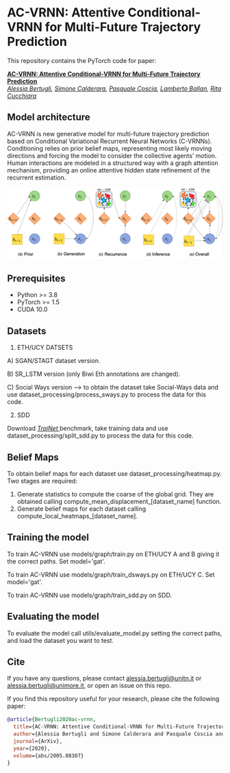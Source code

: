 # AC-VRNN: Attentive Conditional-VRNN for Multi-Future Trajectory Prediction
This repository contains the PyTorch code for paper:

**<a href="https://arxiv.org/abs/2005.08307">AC-VRNN: Attentive Conditional-VRNN for Multi-Future Trajectory Prediction</a>**  
*<a href="https://aimagelab.ing.unimore.it/imagelab/person.asp?idpersona=110">Alessia Bertugli</a>,
<a href="https://aimagelab.ing.unimore.it/imagelab/person.asp?idpersona=38">Simone Calderara</a>,
<a href="https://sites.google.com/view/pasqualecoscia"> Pasquale Coscia</a>,
<a href="http://www.lambertoballan.net">Lamberto Ballan</a>,
<a href="https://aimagelab.ing.unimore.it/imagelab/person.asp?idpersona=1">Rita Cucchiara</a>*  

## Model architecture
AC-VRNN is new generative model for multi-future trajectory prediction based on Conditional Variational Recurrent Neural Networks (C-VRNNs). Conditioning relies on prior belief maps, representing most likely moving directions and forcing the model to consider the collective agents’ motion. Human interactions are modeled in a structured way with a graph attention mechanism, providing an online attentive hidden state refinement of the recurrent estimation.

![ac-vrnn - overview](model_img.png)

## Prerequisites

* Python >= 3.8
* PyTorch >= 1.5
* CUDA 10.0


## Datasets

1. ETH/UCY DATSETS

A) SGAN/STAGT dataset version.

B) SR_LSTM version (only Biwi Eth annotations are changed).

C) Social Ways version --> to obtain the dataset take Social-Ways data and use dataset_processing/process_sways.py to process the data for this code.

2. SDD

Download *<a href="http://trajnet.stanford.edu"> TrajNet </a>* benchmark, take training data and use dataset_processing/split_sdd.py to process the data for this code.


## Belief Maps

To obtain belief maps for each dataset use dataset_processing/heatmap.py. Two stages are required:
1. Generate statistics to compute the coarse of the global grid.
   They are obtained calling compute_mean_displacement_[dataset_name] function.
2. Generate belief maps for each dataset calling compute_local_heatmaps_[dataset_name].

## Training the model
To train AC-VRNN use models/graph/train.py on ETH/UCY A and B giving it the correct paths. Set model='gat'.

To train AC-VRNN use models/graph/train_dsways.py on ETH/UCY C. Set model='gat'.

To train AC-VRNN use models/graph/train_sdd.py on SDD.

## Evaluating the model
To evaluate the model call utils/evaluate_model.py setting the correct paths, and load the dataset you want to test.

## Cite
If you have any questions,  please contact [alessia.bertugli@unitn.it](mailto:alessia.bertugli@unitn.it)  or [alessia.bertugli@unimore.it](mailto:alessia.bertugli@unimore.it), or open an issue on this repo. 

If you find this repository useful for your research, please cite the following paper:
```bibtex
@article{Bertugli2020ac-vrnn,
  title={AC-VRNN: Attentive Conditional-VRNN for Multi-Future Trajectory Prediction},
  author={Alessia Bertugli and Simone Calderara and Pasquale Coscia and Lamberto Ballan and Rita Cucchiara},
  journal={ArXiv},
  year={2020},
  volume={abs/2005.08307}
}
```
